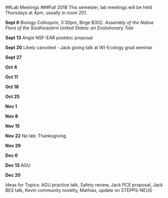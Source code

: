 ##Lab Meetings
###Fall 2018
This semester, lab meetings will be held Thursdays at 4pm, usually in room 201.

**Sept 6** Biology Colloquim, 3:30pm, Birge B302.  *Assembly of the Native Flora of the Southeastern United States: an Evolutionary Tale*

**Sept 13** Angie NSF-EAR postdoc proposal

**Sept 20** Likely canceled - Jack giving talk at WI-Ecology grad seminar

**Sept 27**

**Oct 4**

**Oct 11**

**Oct 18**

**Oct 25**

**Nov 1**

**Nov 8**

**Nov 15**

**Nov 22** No lab: Thanksgiving

**Nov 29**

**Dec 6**

**Dec 13** AGU

**Dec 20**

Ideas for Topics:
AGU practice talk, Safety review, Jack PCE proposal, Jack BES talk, Kevin community novelty, Mathias, update on STEPPS-NEUS
